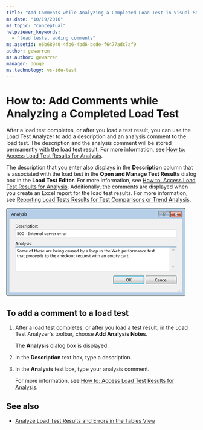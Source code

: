 ```yaml
---
title: "Add Comments while Analyzing a Completed Load Test in Visual Studio | Microsoft Docs"
ms.date: "10/19/2016"
ms.topic: "conceptual"
helpviewer_keywords:
  - "load tests, adding comments"
ms.assetid: e6b68940-4fb6-4bd6-bcde-f6477adc7af9
author: gewarren
ms.author: gewarren
manager: douge
ms.technology: vs-ide-test
---
```

# How to: Add Comments while Analyzing a Completed Load Test

After a load test completes, or after you load a test result, you can use the Load Test Analyzer to add a description and an analysis comment to the load test. The description and the analysis comment will be stored permanently with the load test result. For more information, see [How to: Access Load Test Results for Analysis](../test/how-to-access-load-test-results-for-analysis.md).

The description that you enter also displays in the **Description** column that is associated with the load test in the **Open and Manage Test Results** dialog box in the **Load Test Editor**. For more information, see [How to: Access Load Test Results for Analysis](../test/how-to-access-load-test-results-for-analysis.md). Additionally, the comments are displayed when you create an Excel report for the load test results. For more information, see [Reporting Load Tests Results for Test Comparisons or Trend Analysis](../test/compare-load-test-results.md).

![Analysis dialog for adding load test notes](../test/media/ltest_ananotes.png)

## To add a comment to a load test

1.  After a load test completes, or after you load a test result, in the Load Test Analyzer's toolbar, choose **Add Analysis Notes**.

     The **Analysis** dialog box is displayed.

2.  In the **Description** text box, type a description.

3.  In the **Analysis** test box, type your analysis comment.

    For more information, see [How to: Access Load Test Results for Analysis](../test/how-to-access-load-test-results-for-analysis.md).

## See also

- [Analyze Load Test Results and Errors in the Tables View](../test/analyze-load-test-results-and-errors-in-the-tables-view.md)